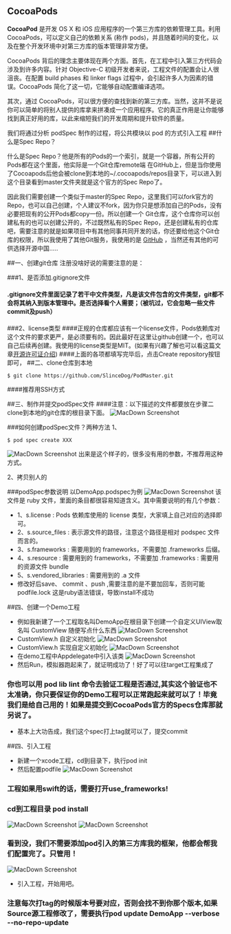 
## CocoaPods

**CocoaPod**  是开发 OS X 和 iOS 应用程序的一个第三方库的依赖管理工具。利用 CocoaPods，可以定义自己的依赖关系 (称作 pods)，并且随着时间的变化，以及在整个开发环境中对第三方库的版本管理非常方便。

CocoaPods 背后的理念主要体现在两个方面。首先，在工程中引入第三方代码会涉及到许多内容。针对 Objective-C 初级开发者来说，工程文件的配置会让人很沮丧。在配置 build phases 和 linker flags 过程中，会引起许多人为因素的错误。CocoaPods 简化了这一切，它能够自动配置编译选项。

其次，通过 CocoaPods，可以很方便的查找到新的第三方库。当然，这并不是说你可以简单的将别人提供的库拿来拼凑成一个应用程序。它的真正作用是让你能够找到真正好用的库，以此来缩短我们的开发周期和提升软件的质量。


我们将通过分析 podSpec 制作的过程，将公共模块以 pod 的方式引入工程
##什么是Spec Repo？

什么是Spec Repo？他是所有的Pods的一个索引，就是一个容器，所有公开的Pods都在这个里面，他实际是一个Git仓库remote端
在GitHub上，但是当你使用了Cocoapods后他会被clone到本地的~/.cocoapods/repos目录下，可以进入到这个目录看到master文件夹就是这个官方的Spec Repo了。

因此我们需要创建一个类似于master的Spec Repo，这里我们可以fork官方的Repo，也可以自己创建，个人建议不fork，因为你只是想添加自己的Pods，没有必要把现有的公开Pods都copy一份。所以创建一个 Git仓库，这个仓库你可以创建私有的也可以创建公开的，不过既然私有的Spec Repo，还是创建私有的仓库吧，需要注意的就是如果项目中有其他同事共同开发的话，你还要给他这个Git仓库的权限，所以我使用了其他Git服务，我使用的是
[GitHub](https://github.com/SlinceDog/PodMaster) ，当然还有其他的可供选择开源中国.....

##一、创建git仓库
注册没啥好说的需要注意的是：


###1、是否添加.gitignore文件
#### .gitignore文件里面记录了若干中文件类型，凡是该文件包含的文件类型，git都不会将其纳入到版本管理中。是否选择看个人需要；（被坑过，它会忽略一些文件commit及push）
###2、license类型
####正规的仓库都应该有一个license文件，Pods依赖库对这个文件的要求更严，是必须要有的。因此最好在这里让github创建一个，也可以自己后续再创建。我使用的license类型是MIT。(如果有兴趣了解也可以看这篇文章[开源许可证介绍](http://www.ruanyifeng.com/blog/2011/05/how_to_choose_free_software_licenses.html))
####上面的各项都填写完毕后，点击Create repository按钮即可，
##二、clone仓库到本地
```
$ git clone https://github.com/SlinceDog/PodMaster.git  
```

####推荐用SSH方式

##三、制作并提交podSpec文件
####注意：以下描述的文件都要放在步骤二clone到本地的git仓库的根目录下面。
![MacDown Screenshot](https://ww3.sinaimg.cn/large/006tNc79jw1fcozu2a9frj30xs0jyta2.jpg)

###如何创建podSpec文件？两种方法
1、
```
$ pod spec create XXX 
```
![MacDown Screenshot](https://ww1.sinaimg.cn/large/006tNc79gy1fcozuhz735j31kw1124ax.jpg)
出来是这个样子的，很多没有用的参数，不推荐用这种方式。

2、拷贝别人的

###podSpec参数说明
以DemoApp.podspec为例
![MacDown Screenshot](https://ww1.sinaimg.cn/large/006tNc79gy1fcozuyi5g7j317o0jugr1.jpg)
该文件是 ruby 文件，里面的条目都很容易知道含义。其中需要说明的有几个参数：

* 1、s.license : Pods 依赖库使用的 license 类型，大家填上自己对应的选择即可。
* 2、s.source_files : 表示源文件的路径，注意这个路径是相对 podspec 文件而言的。
* 3、s.frameworks : 需要用到的 frameworks，不需要加 .frameworks 后缀。
* 4、s.resource : 需要用到的 frameworks，不需要加 .frameworks : 需要用的资源文件 bundle
* 5、s.vendored_libraries : 需要用到的 .a 文件
* 修改好后save、 commit 、push ,需要注意的是不要加回车，否则可能podfile.lock 这是ruby语法错误，导致install不成功

##四、创建一个Demo工程
* 例如我新建了一个工程取名叫DemoApp在根目录下创建一个自定义UIView取名叫 CustomView 随便写点什么东西
![MacDown Screenshot](https://ww4.sinaimg.cn/large/006tNc79jw1fcp03tikh4j315q0n20vv.jpg)
* CustomView.h 自定义初始化
![MacDown Screenshot](https://ww2.sinaimg.cn/large/006tNc79gy1fcp06d650xj317u0s0n34.jpg)
* CustomView.h 实现自定义初始化
![MacDown Screenshot](https://ww2.sinaimg.cn/large/006tNc79gy1fcp0778rltj317m0wmdpk.jpg)
* 在demo工程中Appdelegate中引入该类
![MacDown Screenshot](https://ww2.sinaimg.cn/large/006tNc79gy1fcp0b3ijnij31kw0vztu4.jpg)
* 然后Run，模拟器跑起来了，就证明成功了！好了可以往target工程集成了
### 你也可以用 pod lib lint  命令去验证工程是否通过,其实这个验证也不太准确，你只要保证你的Demo工程可以正常跑起来就可以了！毕竟我们是给自己用的！如果是提交到CocoaPods官方的Specs仓库那就另说了。
* 基本上大功告成，我们这个spec打上tag就可以了，提交commit

##四、引入工程
* 新建一个xcode工程，cd到目录下，执行pod init
* 然后配置podfile
![MacDown Screenshot](https://ww2.sinaimg.cn/large/006tNc79jw1fcp0sds0juj31kw0rdq7x.jpg)
### 工程如果用swift的话，需要打开use_frameworks!

### cd到工程目录 pod install 
![MacDown Screenshot](https://ww3.sinaimg.cn/large/006tNc79gy1fcp0xfqu82j30d60li7b9.jpg)
![MacDown Screenshot](https://ww2.sinaimg.cn/large/006tNc79gy1fcp0xj43h3j31i60nmneg.jpg)
### 看到没，我们不需要添加pod引入的第三方库我的框架，他都会帮我们配置完了。只管用！

![MacDown Screenshot](https://ww2.sinaimg.cn/large/006tNc79jw1fcp135oendj319e0tunaj.jpg)
* 引入工程，开始用吧。
### 注意每次打tag的时候版本号要对应，否则会找不到你那个版本,如果Source源工程修改了，需要执行pod update DemoApp --verbose --no-repo-update


